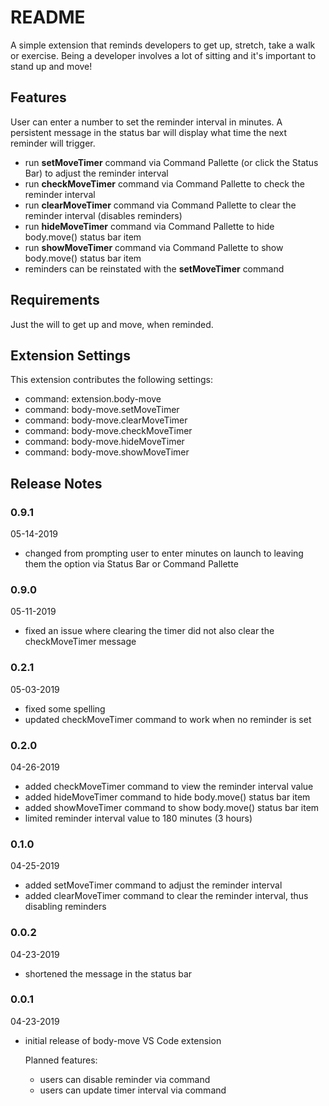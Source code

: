 # README

A simple extension that reminds developers to get up, stretch, take a walk or exercise. Being a developer involves a lot of sitting and it's important to stand up and move!

## Features

User can enter a number to set the reminder interval in minutes.
A persistent message in the status bar will display what time the next reminder will trigger.

- run **setMoveTimer** command via Command Pallette (or click the Status Bar) to adjust the reminder interval
- run **checkMoveTimer** command via Command Pallette to check the reminder interval
- run **clearMoveTimer** command via Command Pallette to clear the reminder interval (disables reminders)
- run **hideMoveTimer** command via Command Pallette to hide body.move() status bar item
- run **showMoveTimer** command via Command Pallette to show body.move() status bar item
- reminders can be reinstated with the **setMoveTimer** command

## Requirements

Just the will to get up and move, when reminded.

## Extension Settings

This extension contributes the following settings:

* command: extension.body-move
* command: body-move.setMoveTimer
* command: body-move.clearMoveTimer
* command: body-move.checkMoveTimer
* command: body-move.hideMoveTimer
* command: body-move.showMoveTimer

## Release Notes

### 0.9.1
05-14-2019
- changed from prompting user to enter minutes on launch to leaving them the option via Status Bar or Command Pallette

### 0.9.0
05-11-2019
- fixed an issue where clearing the timer did not also clear the checkMoveTimer message

### 0.2.1
05-03-2019
- fixed some spelling
- updated checkMoveTimer command to work when no reminder is set

### 0.2.0
04-26-2019
- added checkMoveTimer command to view the reminder interval value
- added hideMoveTimer command to hide body.move() status bar item
- added showMoveTimer command to show body.move() status bar item
- limited reminder interval value to 180 minutes (3 hours)

### 0.1.0
04-25-2019
- added setMoveTimer command to adjust the reminder interval
- added clearMoveTimer command to clear the reminder interval, thus disabling reminders

### 0.0.2
04-23-2019
- shortened the message in the status bar

### 0.0.1
04-23-2019
- initial release of body-move VS Code extension

  Planned features:

  - users can disable reminder via command
  - users can update timer interval via command

